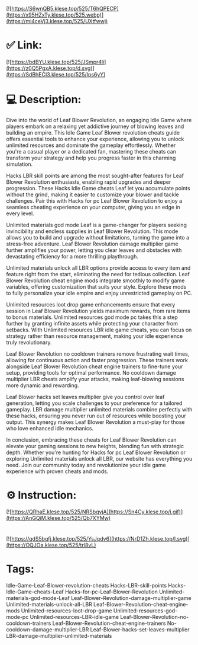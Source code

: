[![https://S6wnQB5.klese.top/525/T6hQPECP](https://x95HZxTy.klese.top/525.webp)](https://mi4ceVj3.klese.top/525/UXtfwwj)
# ✅ Link:
[![https://bdBYU.klese.top/525/JSmpr4li](https://z0Q5PgxA.klese.top/d.svg)](https://SdBhECI3.klese.top/525/Ips6yY)
# 💻 Description:
Dive into the world of Leaf Blower Revolution, an engaging Idle Game where players embark on a relaxing yet addictive journey of blowing leaves and building an empire. This Idle Game Leaf Blower revolution cheats guide offers essential tools to enhance your experience, allowing you to unlock unlimited resources and dominate the gameplay effortlessly. Whether you're a casual player or a dedicated fan, mastering these cheats can transform your strategy and help you progress faster in this charming simulation.



Hacks LBR skill points are among the most sought-after features for Leaf Blower Revolution enthusiasts, enabling rapid upgrades and deeper progression. These Hacks Idle Game cheats Leaf let you accumulate points without the grind, making it easier to customize your blower and tackle challenges. Pair this with Hacks for pc Leaf Blower Revolution to enjoy a seamless cheating experience on your computer, giving you an edge in every level.



Unlimited materials god mode Leaf is a game-changer for players seeking invincibility and endless supplies in Leaf Blower Revolution. This mode allows you to build and upgrade without limitations, turning the game into a stress-free adventure. Leaf Blower Revolution damage multiplier game further amplifies your power, letting you clear leaves and obstacles with devastating efficiency for a more thrilling playthrough.



Unlimited materials unlock all LBR options provide access to every item and feature right from the start, eliminating the need for tedious collection. Leaf Blower Revolution cheat engine mods integrate smoothly to modify game variables, offering customization that suits your style. Explore these mods to fully personalize your idle empire and enjoy unrestricted gameplay on PC.



Unlimited resources loot drop game enhancements ensure that every session in Leaf Blower Revolution yields maximum rewards, from rare items to bonus materials. Unlimited resources god mode pc takes this a step further by granting infinite assets while protecting your character from setbacks. With Unlimited resources LBR idle game cheats, you can focus on strategy rather than resource management, making your idle experience truly revolutionary.



Leaf Blower Revolution no cooldown trainers remove frustrating wait times, allowing for continuous action and faster progression. These trainers work alongside Leaf Blower Revolution cheat engine trainers to fine-tune your setup, providing tools for optimal performance. No cooldown damage multiplier LBR cheats amplify your attacks, making leaf-blowing sessions more dynamic and rewarding.



Leaf Blower hacks set leaves multiplier give you control over leaf generation, letting you scale challenges to your preference for a tailored gameplay. LBR damage multiplier unlimited materials combine perfectly with these hacks, ensuring you never run out of resources while boosting your output. This synergy makes Leaf Blower Revolution a must-play for those who love enhanced idle mechanics.



In conclusion, embracing these cheats for Leaf Blower Revolution can elevate your gaming sessions to new heights, blending fun with strategic depth. Whether you're hunting for Hacks for pc Leaf Blower Revolution or exploring Unlimited materials unlock all LBR, our website has everything you need. Join our community today and revolutionize your idle game experience with proven cheats and mods.

# ⚙️ Instruction:
[![https://QRhaE.klese.top/525/NRSbqyjA](https://Sn4Cy.klese.top/i.gif)](https://AnGQiM.klese.top/525/Qb7XYMw)
#
[![https://qdS5bqfj.klese.top/525/YsJqdv6](https://NrD1Zh.klese.top/l.svg)](https://OQJOa.klese.top/525/trl8vL)
# Tags:
Idle-Game-Leaf-Blower-revolution-cheats Hacks-LBR-skill-points Hacks-Idle-Game-cheats-Leaf Hacks-for-pc-Leaf-Blower-Revolution Unlimited-materials-god-mode-Leaf Leaf-Blower-Revolution-damage-multiplier-game Unlimited-materials-unlock-all-LBR Leaf-Blower-Revolution-cheat-engine-mods Unlimited-resources-loot-drop-game Unlimited-resources-god-mode-pc Unlimited-resources-LBR-idle-game Leaf-Blower-Revolution-no-cooldown-trainers Leaf-Blower-Revolution-cheat-engine-trainers No-cooldown-damage-multiplier-LBR Leaf-Blower-hacks-set-leaves-multiplier LBR-damage-multiplier-unlimited-materials






